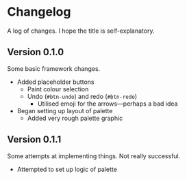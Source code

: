 # Changelog
A log of changes. I hope the title is self-explanatory.

## Version 0.1.0
Some basic framework changes.
- Added placeholder buttons
  - Paint colour selection
  - Undo (`#btn-undo`) and redo (`#btn-redo`)
    - Utilised emoji for the arrows&mdash;perhaps a bad idea
- Began setting up layout of palette
  - Added very rough palette graphic

## Version 0.1.1
Some attempts at implementing things. Not really successful.
- Attempted to set up logic of palette

